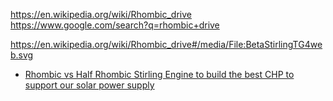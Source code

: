 https://en.wikipedia.org/wiki/Rhombic_drive https://www.google.com/search?q=rhombic+drive

https://en.wikipedia.org/wiki/Rhombic_drive#/media/File:BetaStirlingTG4web.svg

- [Rhombic vs Half Rhombic Stirling Engine to build the best CHP to support our solar power supply](https://youtu.be/GJZj1azzWfk)
